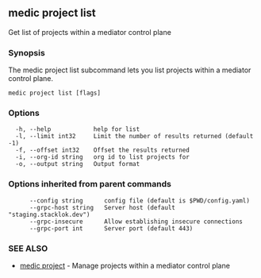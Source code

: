 ## medic project list

Get list of projects within a mediator control plane

### Synopsis

The medic project list subcommand lets you list projects within
a mediator control plane.

```
medic project list [flags]
```

### Options

```
  -h, --help            help for list
  -l, --limit int32     Limit the number of results returned (default -1)
  -f, --offset int32    Offset the results returned
  -i, --org-id string   org id to list projects for
  -o, --output string   Output format
```

### Options inherited from parent commands

```
      --config string      config file (default is $PWD/config.yaml)
      --grpc-host string   Server host (default "staging.stacklok.dev")
      --grpc-insecure      Allow establishing insecure connections
      --grpc-port int      Server port (default 443)
```

### SEE ALSO

* [medic project](medic_project.md)	 - Manage projects within a mediator control plane

